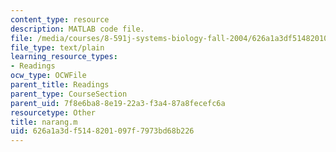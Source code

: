```yaml
---
content_type: resource
description: MATLAB code file.
file: /media/courses/8-591j-systems-biology-fall-2004/626a1a3df5148201097f7973bd68b226_narang.m
file_type: text/plain
learning_resource_types:
- Readings
ocw_type: OCWFile
parent_title: Readings
parent_type: CourseSection
parent_uid: 7f8e6ba8-8e19-22a3-f3a4-87a8fecefc6a
resourcetype: Other
title: narang.m
uid: 626a1a3d-f514-8201-097f-7973bd68b226
---
```


